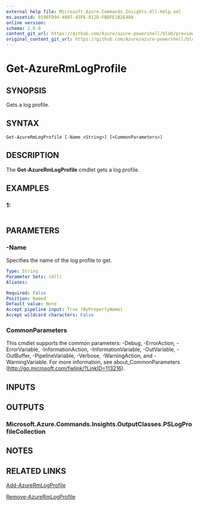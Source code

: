 ```yaml
---
external help file: Microsoft.Azure.Commands.Insights.dll-Help.xml
ms.assetid: 019EFD94-4087-45F6-812D-FBDFE1B2E48A
online version:
schema: 2.0.0
content_git_url: https://github.com/Azure/azure-powershell/blob/preview/src/ResourceManager/Insights/Commands.Insights/help/Get-AzureRmLogProfile.md
original_content_git_url: https://github.com/Azure/azure-powershell/blob/preview/src/ResourceManager/Insights/Commands.Insights/help/Get-AzureRmLogProfile.md
---
```


# Get-AzureRmLogProfile

## SYNOPSIS
Gets a log profile.

## SYNTAX

```
Get-AzureRmLogProfile [-Name <String>] [<CommonParameters>]
```

## DESCRIPTION
The **Get-AzureRmLogProfile** cmdlet gets a log profile.

## EXAMPLES

### 1:
```

```

## PARAMETERS

### -Name
Specifies the name of the log profile to get.

```yaml
Type: String
Parameter Sets: (All)
Aliases: 

Required: False
Position: Named
Default value: None
Accept pipeline input: True (ByPropertyName)
Accept wildcard characters: False
```

### CommonParameters
This cmdlet supports the common parameters: -Debug, -ErrorAction, -ErrorVariable, -InformationAction, -InformationVariable, -OutVariable, -OutBuffer, -PipelineVariable, -Verbose, -WarningAction, and -WarningVariable. For more information, see about_CommonParameters (http://go.microsoft.com/fwlink/?LinkID=113216).

## INPUTS

## OUTPUTS

### Microsoft.Azure.Commands.Insights.OutputClasses.PSLogProfileCollection

## NOTES

## RELATED LINKS

[Add-AzureRmLogProfile](./Add-AzureRmLogProfile.md)

[Remove-AzureRmLogProfile](./Remove-AzureRmLogProfile.md)


